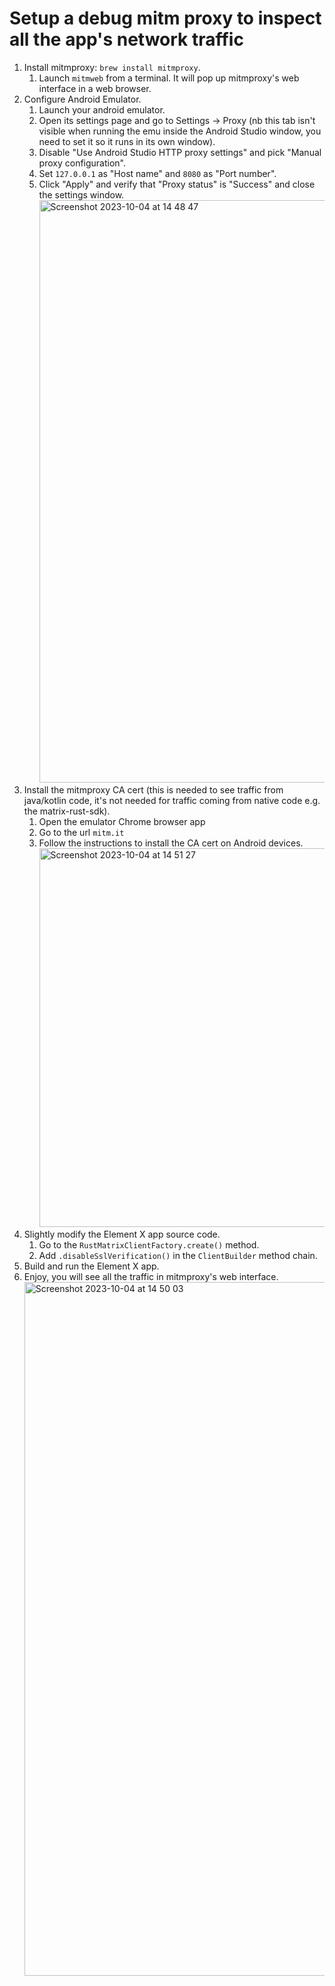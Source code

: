 # Setup a debug mitm proxy to inspect all the app's network traffic

1) Install mitmproxy: `brew install mitmproxy`.
    1) Launch `mitmweb` from a terminal. It will pop up mitmproxy's web interface in a web browser.
1) Configure Android Emulator.
    1) Launch your android emulator.
    1) Open its settings page and go to Settings -> Proxy (nb this tab isn't visible when running the emu inside the Android Studio window, you need to set it so it runs in its own window).
    1) Disable "Use Android Studio HTTP proxy settings" and pick "Manual proxy configuration".
    1) Set `127.0.0.1` as "Host name" and `8080` as "Port number".
    1) Click "Apply" and verify that "Proxy status" is "Success" and close the settings window.
       <img width="932" alt="Screenshot 2023-10-04 at 14 48 47" src="https://github.com/vector-im/element-x-android/assets/1273124/bf99a053-20b0-42a4-91d3-9602f709f684">
1) Install the mitmproxy CA cert (this is needed to see traffic from java/kotlin code, it's not needed for traffic coming from native code e.g. the matrix-rust-sdk).
    1) Open the emulator Chrome browser app
    1) Go to the url `mitm.it`
    1) Follow the instructions to install the CA cert on Android devices.
       <img width="606" alt="Screenshot 2023-10-04 at 14 51 27" src="https://github.com/vector-im/element-x-android/assets/1273124/5f2b6f27-6958-4ea7-97fe-c7f06d105da5">
1) Slightly modify the Element X app source code.
    1) Go to the `RustMatrixClientFactory.create()` method.
    1) Add `.disableSslVerification()` in the `ClientBuilder` method chain.
1) Build and run the Element X app. 
1) Enjoy, you will see all the traffic in mitmproxy's web interface.
   <img width="1110" alt="Screenshot 2023-10-04 at 14 50 03" src="https://github.com/vector-im/element-x-android/assets/1273124/5d039efd-448d-426c-a384-dbbceb9f33ac">
